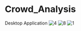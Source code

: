 # Crowd_Analysis
Desktop Application 
![4](https://user-images.githubusercontent.com/54064593/93710956-08912580-fb10-11ea-9f2a-03c43869271b.png)
![8](https://user-images.githubusercontent.com/54064593/93710955-0333db00-fb10-11ea-8ecc-95813c926933.png)
![1](https://user-images.githubusercontent.com/54064593/93710961-0dee7000-fb10-11ea-85c6-56b6ea7a70d1.png)
